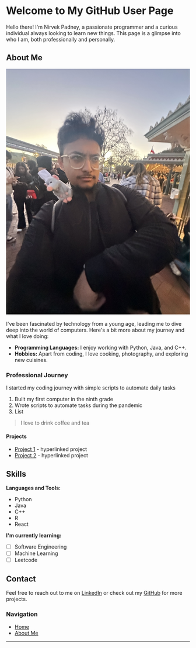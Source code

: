 # Welcome to My GitHub User Page

Hello there! I'm Nirvek Padney, a passionate programmer and a curious individual always looking to learn new things. This page is a glimpse into who I am, both professionally and personally.

## About Me

![Profile Image](/screenshots/profile.jpg)

I've been fascinated by technology from a young age, leading me to dive deep into the world of computers. Here's a bit more about my journey and what I love doing:

- **Programming Languages:** I enjoy working with Python, Java, and C++.
- **Hobbies:** Apart from coding, I love cooking, photography, and exploring new cuisines.

### Professional Journey
I started my coding journey with simple scripts to automate daily tasks

1. Built my first computer in the ninth grade
2. Wrote scripts to automate tasks during the pandemic
3. List

> I love to drink coffee and tea

#### Projects

- [Project 1](https://example.com/project1) - hyperlinked project
- [Project 2](https://example.com/project2) - hyperlinked project

## Skills

**Languages and Tools:**

- Python
- Java
- C++
- R
- React

**I'm currently learning:**

- [ ] Software Engineering
- [ ] Machine Learning
- [ ] Leetcode

## Contact

Feel free to reach out to me on [LinkedIn](https://www.linkedin.com/in/NirvekPandey) or check out my [GitHub](https://github.com/NirvekPanda) for more projects.

### Navigation

- [Home](index.md) <!-- Relative link to this file itself -->
- [About Me](about.md) <!-- Link to another .md file in your repo -->

---